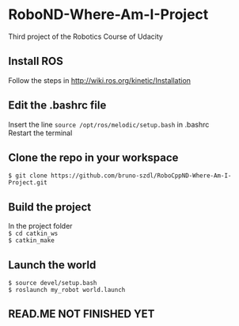 # RoboND-Where-Am-I-Project
Third project of the Robotics Course of Udacity

## Install ROS
Follow the steps in http://wiki.ros.org/kinetic/Installation

## Edit the .bashrc file
Insert the line `source /opt/ros/melodic/setup.bash` in .bashrc  
Restart the terminal

## Clone the repo in your workspace
`$ git clone https://github.com/bruno-szdl/RoboCppND-Where-Am-I-Project.git`

## Build the project
In the project folder  
`$ cd catkin_ws`  
`$ catkin_make`

## Launch the world
`$ source devel/setup.bash`  
`$ roslaunch my_robot world.launch`

## READ.ME NOT FINISHED YET
